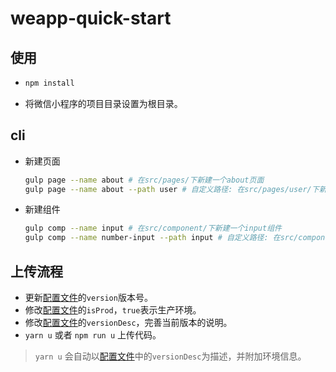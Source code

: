 # weapp-quick-start

## 使用

- ```bash
  npm install
  ```

- 将微信小程序的项目目录设置为根目录。

## cli

- 新建页面

  ```bash
  gulp page --name about # 在src/pages/下新建一个about页面
  gulp page --name about --path user # 自定义路径: 在src/pages/user/下新建一个about页面
  ```

- 新建组件

  ```bash
  gulp comp --name input # 在src/component/下新建一个input组件
  gulp comp --name number-input --path input # 自定义路径: 在src/component/input/下新建一个number-input组件
  ```

## 上传流程

- 更新[配置文件](src/config.js)的`version`版本号。
- 修改[配置文件](src/config.js)的`isProd`，`true`表示生产环境。
- 修改[配置文件](src/config.js)的`versionDesc`，完善当前版本的说明。
- `yarn u` 或者 `npm run u` 上传代码。
> `yarn u` 会自动以[配置文件](src/config.js)中的`versionDesc`为描述，并附加环境信息。
